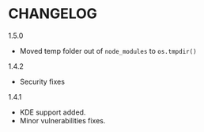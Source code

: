 # CHANGELOG

1.5.0
- Moved temp folder out of `node_modules` to `os.tmpdir()`

1.4.2
- Security fixes

1.4.1
- KDE support added.
- Minor vulnerabilities fixes.
